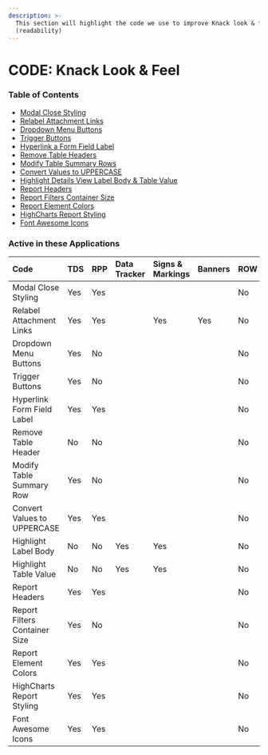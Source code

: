 ```yaml
---
description: >-
  This section will highlight the code we use to improve Knack look & feel
  (readability)
---
```


# CODE: Knack Look & Feel

### Table of Contents

* [Modal Close Styling](https://atd-dts.gitbook.io/atd-knack-operations/knack-code/looks/modal-close-styling)
* [Relabel Attachment Links](https://atd-dts.gitbook.io/atd-knack-operations/knack-code/looks/relabel-attachment-links)
* [Dropdown Menu Buttons](https://atd-dts.gitbook.io/atd-knack-operations/knack-code/looks/dropdown-menu-buttons)
* [Trigger Buttons](https://atd-dts.gitbook.io/atd-knack-operations/knack-code/looks/trigger-buttons)
* [Hyperlink a Form Field Label](https://atd-dts.gitbook.io/atd-knack-operations/knack-code/looks/hyperlink-form-field-label)
* [Remove Table Headers](https://atd-dts.gitbook.io/atd-knack-operations/knack-code/looks/remove-table-header)
* [Modify Table Summary Rows](https://atd-dts.gitbook.io/atd-knack-operations/knack-code/looks/modify-table-summary-row)
* [Convert Values to UPPERCASE](https://atd-dts.gitbook.io/atd-knack-operations/knack-code/looks/convert-values-to-uppercase)
* [Highlight Details View Label Body & Table Value](https://atd-dts.gitbook.io/atd-knack-operations/knack-code/looks/highlight-label-body)
* [Report Headers](https://atd-dts.gitbook.io/atd-knack-operations/knack-code/looks/report-headers)
* [Report Filters Container Size](https://atd-dts.gitbook.io/atd-knack-operations/knack-code/looks/report-filter-container)
* [Report Element Colors](https://atd-dts.gitbook.io/atd-knack-operations/knack-code/looks/report-element-colors)
* [HighCharts Report Styling](https://atd-dts.gitbook.io/atd-knack-operations/knack-code/looks/global-report-styling)
* [Font Awesome Icons](https://atd-dts.gitbook.io/atd-knack-operations/knack-code/looks/fa-icons)



### Active in these Applications

| Code | TDS | RPP | Data Tracker | Signs & Markings | Banners | ROW | DTS | HR | Finance | Parking Enterprise | VZA | SMO |
| :--- | :--- | :--- | :--- | :--- | :--- | :--- | :--- | :--- | :--- | :--- | :--- | :--- |
| Modal Close Styling | Yes | Yes |  |  |  | No |  |  |  |  |  |  |
| Relabel Attachment Links | Yes | Yes |  | Yes | Yes | No |  |  |  |  |  |  |
| Dropdown Menu Buttons | Yes | No |  |  |  | No |  |  |  |  |  |  |
| Trigger Buttons | Yes | No |  |  |  | No |  |  |  |  |  |  |
| Hyperlink Form Field Label | Yes | Yes |  |  |  | No |  |  |  |  |  |  |
| Remove Table Header | No | No |  |  |  | No |  |  |  |  |  |  |
| Modify Table Summary Row | Yes | No |  |  |  | No |  |  |  |  |  |  |
| Convert Values to UPPERCASE | Yes | Yes |  |  |  | No |  |  |  |  |  |  |
| Highlight Label Body | No | No | Yes | Yes |  | No |  |  | Yes | Yes |  |  |
| Highlight Table Value | No | No | Yes | Yes |  | No |  |  | Yes | Yes |  |  |
| Report Headers | Yes | Yes |  |  |  | No |  |  |  |  |  |  |
| Report Filters Container Size | Yes | No |  |  |  | No |  |  |  |  |  |  |
| Report Element Colors | Yes | Yes |  |  |  | No |  |  |  |  |  |  |
| HighCharts Report Styling | Yes | Yes |  |  |  | No |  |  |  |  |  |  |
| Font Awesome Icons | Yes | Yes |  |  |  | No |  |  |  |  |  |  |





